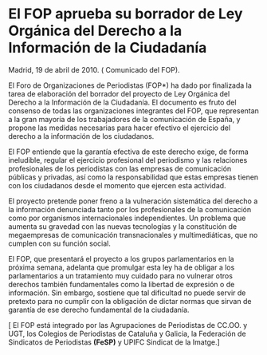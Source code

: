 # El FOP aprueba su borrador de Ley Orgánica del Derecho a la Información de la Ciudadanía

Madrid, 19 de abril de 2010. ( Comunicado del FOP).

El Foro de Organizaciones de Periodistas (FOP*) ha dado por finalizada la tarea de elaboración del borrador del proyecto de Ley Orgánica del Derecho a la Información de la Ciudadanía. El documento es fruto del consenso de todas las organizaciones integrantes del FOP, que representan a la gran mayoría de los trabajadores de la comunicación de España, y propone las medidas necesarias para hacer efectivo el ejercicio del derecho a la información de los ciudadanos.

El FOP entiende que la garantía efectiva de este derecho exige, de forma ineludible, regular el ejercicio profesional del periodismo y las relaciones profesionales de los periodistas con las empresas de comunicación públicas y privadas, así como la responsabilidad que estas empresas tienen con los ciudadanos desde el momento que ejercen esta actividad.

El proyecto pretende poner freno a la vulneración sistemática del derecho a la información denunciada tanto por los profesionales de la comunicación como por organismos internacionales independientes. Un problema que aumenta su gravedad con las nuevas tecnologías y la constitución de megaempresas de comunicación transnacionales y multimediáticas, que no cumplen con su función social.

El FOP, que presentará el proyecto a los grupos parlamentarios en la próxima semana, adelanta que promulgar esta ley ha de obligar a los parlamentarios a un tratamiento muy cuidado para no vulnerar otros derechos también fundamentales como la libertad de expresión o de información. Sin embargo, sostiene que tal dificultad no puede servir de pretexto para no cumplir con la obligación de dictar normas que sirvan de garantía de ese derecho fundamental de la ciudadanía.

[ El FOP está integrado por las Agrupaciones de Periodistas de CC.OO. y UGT, los Colegios de Periodistas de Cataluña y Galicia, la Federación de Sindicatos de Periodistas **(FeSP)** y UPIFC Sindicat de la Imatge.]

